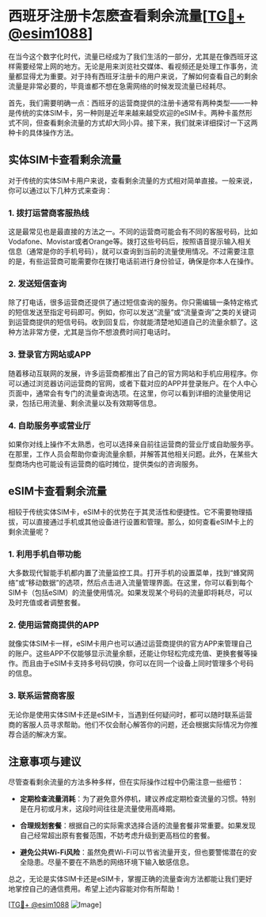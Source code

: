 # 西班牙注册卡怎麽查看剩余流量[[TG💪+ @esim1088](https://t.me/s/esim1088)]

在当今这个数字化时代，流量已经成为了我们生活的一部分，尤其是在像西班牙这样需要经常上网的地方。无论是用来浏览社交媒体、看视频还是处理工作事务，流量都显得尤为重要。对于持有西班牙注册卡的用户来说，了解如何查看自己的剩余流量是非常必要的，毕竟谁都不想在急需网络的时候发现流量已经耗尽。

首先，我们需要明确一点：西班牙的运营商提供的注册卡通常有两种类型——一种是传统的实体SIM卡，另一种则是近年来越来越受欢迎的eSIM卡。两种卡虽然形式不同，但查看剩余流量的方式却大同小异。接下来，我们就来详细探讨一下这两种卡的具体操作方法。

## 实体SIM卡查看剩余流量

对于传统的实体SIM卡用户来说，查看剩余流量的方式相对简单直接。一般来说，你可以通过以下几种方式来查询：

### 1. **拨打运营商客服热线**
这是最常见也是最直接的方法之一。不同的运营商可能会有不同的客服号码，比如Vodafone、Movistar或者Orange等。拨打这些号码后，按照语音提示输入相关信息（通常是你的手机号码），就可以查询到当前的流量使用情况。不过需要注意的是，有些运营商可能需要你在拨打电话前进行身份验证，确保是你本人在操作。

### 2. **发送短信查询**
除了打电话，很多运营商还提供了通过短信查询的服务。你只需编辑一条特定格式的短信发送至指定号码即可。例如，你可以发送“流量”或“流量查询”之类的关键词到运营商提供的短信号码。收到回复后，你就能清楚地知道自己的流量余额了。这种方法非常方便，尤其是当你不想浪费时间打电话时。

### 3. **登录官方网站或APP**
随着移动互联网的发展，许多运营商都推出了自己的官方网站和手机应用程序。你可以通过浏览器访问运营商的官网，或者下载对应的APP并登录账户。在个人中心页面中，通常会有专门的流量查询选项。在这里，你可以看到详细的流量使用记录，包括已用流量、剩余流量以及有效期等信息。

### 4. **自助服务亭或营业厅**
如果你对线上操作不太熟悉，也可以选择亲自前往运营商的营业厅或自助服务亭。在那里，工作人员会帮助你查询流量余额，并解答其他相关问题。此外，在某些大型商场内也可能设有运营商的临时摊位，提供类似的咨询服务。

## eSIM卡查看剩余流量

相较于传统实体SIM卡，eSIM卡的优势在于其灵活性和便捷性。它不需要物理插拔，可以直接通过手机或其他设备进行设置和管理。那么，如何查看eSIM卡上的剩余流量呢？

### 1. **利用手机自带功能**
大多数现代智能手机都内置了流量监控工具。打开手机的设置菜单，找到“蜂窝网络”或“移动数据”的选项，然后点击进入流量管理界面。在这里，你可以看到每个SIM卡（包括eSIM）的流量使用情况。如果发现某个号码的流量即将耗尽，可以及时充值或者调整套餐。

### 2. **使用运营商提供的APP**
就像实体SIM卡一样，eSIM卡用户也可以通过运营商提供的官方APP来管理自己的账户。这些APP不仅能够显示流量余额，还能让你轻松完成充值、更换套餐等操作。而且由于eSIM卡支持多号码切换，你可以在同一个设备上同时管理多个号码的信息。

### 3. **联系运营商客服**
无论你是使用实体SIM卡还是eSIM卡，当遇到任何疑问时，都可以随时联系运营商的客服人员寻求帮助。他们不仅会耐心解答你的问题，还会根据实际情况为你推荐合适的解决方案。

## 注意事项与建议

尽管查看剩余流量的方法多种多样，但在实际操作过程中仍需注意一些细节：

- **定期检查流量消耗**：为了避免意外停机，建议养成定期检查流量的习惯。特别是在月初或月末，这段时间往往是流量使用高峰期。
  
- **合理规划套餐**：根据自己的实际需求选择合适的流量套餐非常重要。如果发现自己经常超出原有套餐范围，不妨考虑升级到更高档位的套餐。

- **避免公共Wi-Fi风险**：虽然免费Wi-Fi可以节省流量开支，但也要警惕潜在的安全隐患。尽量不要在不熟悉的网络环境下输入敏感信息。

总之，无论是实体SIM卡还是eSIM卡，掌握正确的流量查询方法都能让我们更好地掌控自己的通信费用。希望上述内容能对你有所帮助！

[[TG💪+ @esim1088](https://t.me/s/esim1088) ![Image](https://i.postimg.cc/4NQfJmqS/Snipaste-2025-05-13-00-14-12.png)]
